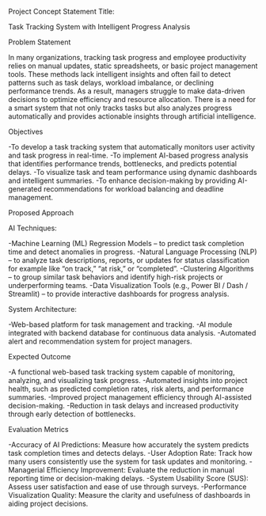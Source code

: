 Project Concept Statement
Title:

Task Tracking System with Intelligent Progress Analysis

Problem Statement

In many organizations, tracking task progress and employee productivity relies on manual updates, static spreadsheets, or basic project management tools. These methods lack intelligent insights and often fail to detect patterns such as task delays, workload imbalance, or declining performance trends. As a result, managers struggle to make data-driven decisions to optimize efficiency and resource allocation. There is a need for a smart system that not only tracks tasks but also analyzes progress automatically and provides actionable insights through artificial intelligence.

Objectives

-To develop a task tracking system that automatically monitors user activity and task progress in real-time.
-To implement AI-based progress analysis that identifies performance trends, bottlenecks, and predicts potential delays.
-To visualize task and team performance using dynamic dashboards and intelligent summaries.
-To enhance decision-making by providing AI-generated recommendations for workload balancing and deadline management.

Proposed Approach

AI Techniques:

-Machine Learning (ML) Regression Models – to predict task completion time and detect anomalies in progress.
-Natural Language Processing (NLP) – to analyze task descriptions, reports, or updates for status classification for example like “on track,” “at risk,” or “completed”.
-Clustering Algorithms – to group similar task behaviors and identify high-risk projects or underperforming teams.
-Data Visualization Tools (e.g., Power BI / Dash / Streamlit) – to provide interactive dashboards for progress analysis.

System Architecture:

-Web-based platform for task management and tracking.
-AI module integrated with backend database for continuous data analysis.
-Automated alert and recommendation system for project managers.

Expected Outcome

-A functional web-based task tracking system capable of monitoring, analyzing, and visualizing task progress.
-Automated insights into project health, such as predicted completion rates, risk alerts, and performance summaries.
-Improved project management efficiency through AI-assisted decision-making.
-Reduction in task delays and increased productivity through early detection of bottlenecks.

Evaluation Metrics

-Accuracy of AI Predictions: Measure how accurately the system predicts task completion times and detects delays.
-User Adoption Rate: Track how many users consistently use the system for task updates and monitoring.
-Managerial Efficiency Improvement: Evaluate the reduction in manual reporting time or decision-making delays.
-System Usability Score (SUS): Assess user satisfaction and ease of use through surveys.
-Performance Visualization Quality: Measure the clarity and usefulness of dashboards in aiding project decisions.
